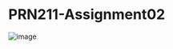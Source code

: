 # PRN211-Assignment02
![image](https://user-images.githubusercontent.com/90202401/177057823-82655b02-af8e-479b-bb05-61a687f1b8f3.png)
